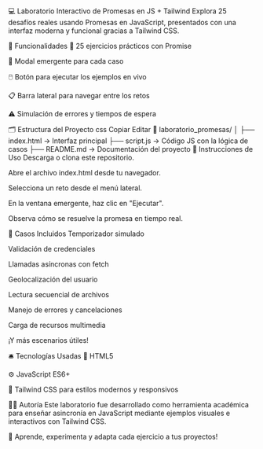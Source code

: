 💻 Laboratorio Interactivo de Promesas en JS + Tailwind
Explora 25 desafíos reales usando Promesas en JavaScript, presentados con una interfaz moderna y funcional gracias a Tailwind CSS.

🧰 Funcionalidades
🔄 25 ejercicios prácticos con Promise

🧩 Modal emergente para cada caso

🖱️ Botón para ejecutar los ejemplos en vivo

📋 Barra lateral para navegar entre los retos

⚠️ Simulación de errores y tiempos de espera

🗂️ Estructura del Proyecto
css
Copiar
Editar
📁 laboratorio_promesas/
│
├── index.html       → Interfaz principal
├── script.js        → Código JS con la lógica de casos
├── README.md        → Documentación del proyecto
🚦 Instrucciones de Uso
Descarga o clona este repositorio.

Abre el archivo index.html desde tu navegador.

Selecciona un reto desde el menú lateral.

En la ventana emergente, haz clic en "Ejecutar".

Observa cómo se resuelve la promesa en tiempo real.

🧪 Casos Incluidos
Temporizador simulado

Validación de credenciales

Llamadas asíncronas con fetch

Geolocalización del usuario

Lectura secuencial de archivos

Manejo de errores y cancelaciones

Carga de recursos multimedia

¡Y más escenarios útiles!

🛎️ Tecnologías Usadas
🧱 HTML5

⚙️ JavaScript ES6+

🎨 Tailwind CSS para estilos modernos y responsivos

👨‍🎓 Autoría
Este laboratorio fue desarrollado como herramienta académica para enseñar asincronía en JavaScript mediante ejemplos visuales e interactivos con Tailwind CSS.

🚀 Aprende, experimenta y adapta cada ejercicio a tus proyectos!